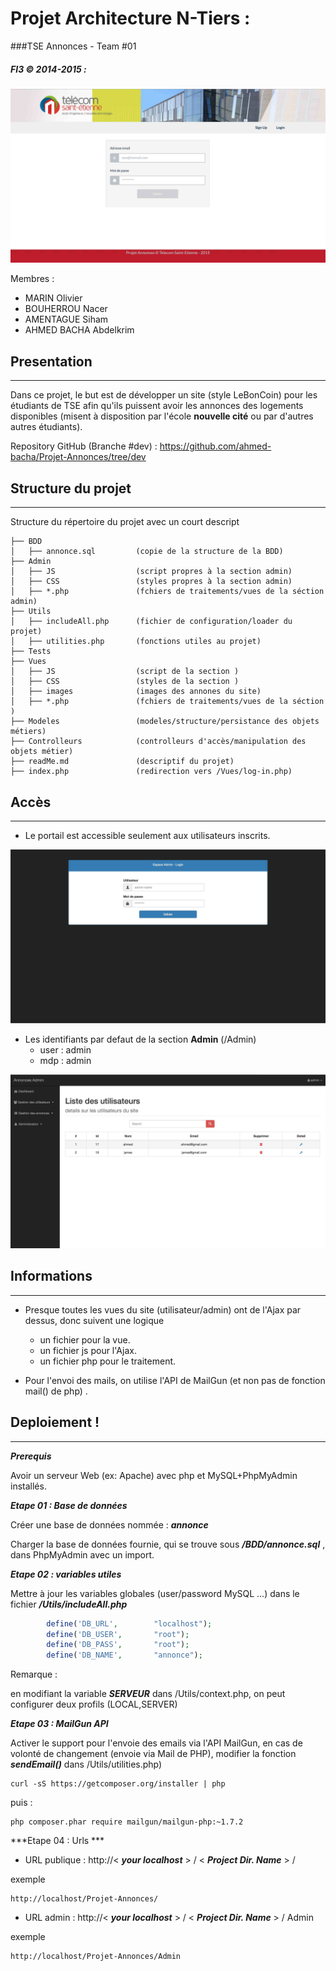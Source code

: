 # Projet Architecture N-Tiers :  

###TSE Annonces -  Team #01

##### FI3 © 2014-2015 : 

![](screenshot/annonces-login.jpg)


Membres : 

* MARIN Olivier
* BOUHERROU Nacer
* AMENTAGUE Siham
* AHMED BACHA Abdelkrim

## Presentation
---
Dans ce projet, le but est de développer un site (style LeBonCoin) pour les étudiants de TSE afin qu'ils puissent avoir les annonces des logements disponibles (misent à disposition par l'école **nouvelle cité** ou par d'autres autres étudiants).

Repository GitHub (Branche #dev) :
https://github.com/ahmed-bacha/Projet-Annonces/tree/dev

## Structure du projet 
---

Structure du répertoire du projet avec un court descript
```
├── BDD
│   ├── annonce.sql         (copie de la structure de la BDD)
├── Admin
│   ├── JS                  (script propres à la section admin)
│   ├── CSS                 (styles propres à la section admin)
│   ├── *.php               (fchiers de traitements/vues de la séction admin)
├── Utils
│   ├── includeAll.php      (fichier de configuration/loader du projet)
│   ├── utilities.php       (fonctions utiles au projet)
├── Tests
├── Vues
│   ├── JS                  (script de la section )
│   ├── CSS                 (styles de la section )
│   ├── images              (images des annones du site)
│   ├── *.php               (fchiers de traitements/vues de la séction )
├── Modeles                 (modeles/structure/persistance des objets métiers)
├── Controlleurs            (controlleurs d'accès/manipulation des objets métier)
├── readMe.md               (descriptif du projet)
├── index.php               (redirection vers /Vues/log-in.php)
```

## Accès
---
* Le portail est accessible seulement aux utilisateurs inscrits.

![](screenshot/annonces-admin-login.jpg)

* Les identifiants par defaut de la section **Admin**  (/Admin)
    * user : admin
    * mdp : admin

![](screenshot/annonces-admin-board.jpg)

## Informations
---

*  Presque toutes les vues du site (utilisateur/admin) ont de l'Ajax par dessus, donc suivent une logique
    * un fichier pour la vue. 
    * un fichier js pour l'Ajax.
    * un fichier php pour le traitement.

*  Pour l'envoi des mails, on utilise l'API de MailGun (et non pas de fonction mail() de php) . 

## Deploiement ! 
---

***Prerequis***

Avoir un serveur Web (ex: Apache) avec php et MySQL+PhpMyAdmin installés.

***Etape 01 : Base de données***

Créer une base de données nommée : ***annonce***

Charger la base de données fournie, qui se trouve sous ***/BDD/annonce.sql*** , dans PhpMyAdmin avec un import.

***Etape 02 : variables utiles***

Mettre à jour les variables globales (user/password MySQL ...) dans le fichier ***/Utils/includeAll.php***

``` php
        define('DB_URL',        "localhost");
        define('DB_USER',       "root");
        define('DB_PASS',       "root");
        define('DB_NAME',       "annonce");
```

Remarque : 

en modifiant la variable ***SERVEUR*** dans /Utils/context.php, on peut configurer deux profils (LOCAL,SERVER)

***Etape 03 : MailGun API***

Activer le support pour l'envoie des emails via l'API MailGun, en cas de volonté de changement (envoie via Mail de PHP), modifier la fonction ***sendEmail()*** dans /Utils/utilities.php)


```shell
curl -sS https://getcomposer.org/installer | php
```

puis : 


```shell
php composer.phar require mailgun/mailgun-php:~1.7.2
```

***Etape 04 : Urls ***


* URL publique : http://< ***your localhost*** > / < ***Project Dir. Name*** > /

exemple

```shell
http://localhost/Projet-Annonces/
```

* URL admin : http://< ***your localhost*** > / < ***Project Dir. Name*** > / Admin

exemple

```shell
http://localhost/Projet-Annonces/Admin
```






